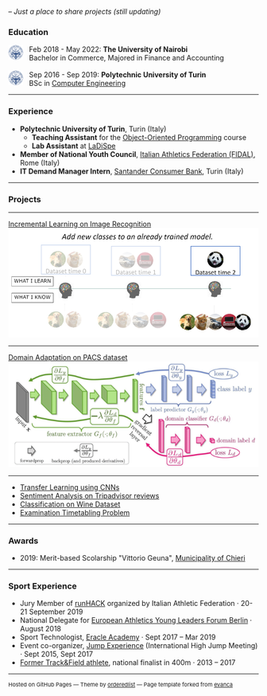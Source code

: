 _– Just a place to share projects (still updating)_

### Education

<img style="float: left;" src="images/polito.png?raw=true" width="30" height="30"/> &nbsp;&nbsp; Feb 2018 - May 2022:                                                     **The University of Nairobi** <br>
&nbsp;&nbsp;  Bachelor in Commerce, Majored in Finance and Accounting 
<br><br>
<img style="float: left;" src="images/polito.png?raw=true" width="30" height="30"/> &nbsp;&nbsp; Sep 2016 - Sep 2019: **Polytechnic University of Turin** <br>
&nbsp;&nbsp; BSc in <a href="https://didattica.polito.it/pls/portal30/sviluppo.offerta_formativa_2019.vis?p_coorte=2020&p_sdu=37&p_cds=10" target="_blank"> Computer Engineering </a> 

---

### Experience
- **Polytechnic University of Turin**, Turin (Italy)
  + **Teaching Assistant** for the [Object-Oriented Programming](https://didattica.polito.it/pls/portal30/gap.pkg_guide.viewGap?p_cod_ins=04JEYOA&p_a_acc=2020&p_header=S&p_lang=IT) course
  + **Lab Assistant** at [LaDiSpe](http://www.ladispe.polito.it/news/)
- **Member of National Youth Council**, [Italian Athletics Federation (FIDAL)](http://www.fidal.it/content/Young-Leaders-Il-Consiglio-Giovanile/124544?fbclid=IwAR1_E8B3Zj-oOlZgBkv0JsIlgiLcAP2_r-Dho4QEi7ZjXAvqT-eiyPjHR5M), Rome (Italy)
- **IT Demand Manager Intern**, [Santander Consumer Bank](https://www.santanderconsumer.it/), Turin (Italy)


---
<a id='projects'></a>
### Projects 
---

<!--- [Project 1 Title](/sample_page)  <!---(/pdf/sample_presentation.pdf) (http://example.com/) 
<img src="images/dummy_thumbnail.jpg?raw=true"/> --->
[Incremental Learning on Image Recognition](https://github.com/gabrieletiboni/Incremental-learning-on-image-recognition)
<img src="images/incremental-learning.png?raw=true"/>

---

[Domain Adaptation on PACS dataset](https://github.com/robertofranceschi/Domain-adaptation-on-PACS-dataset)
<img src="images/dann.png?raw=true"/>

---

- [Transfer Learning using CNNs](https://github.com/robertofranceschi/Image-classification-on-Caltech101-using-CNNs)
- [Sentiment Analysis on Tripadvisor reviews](https://github.com/robertofranceschi/Sentiment-Analysis-on-Tripadvisor-reviews)
- [Classification on Wine Dataset](https://github.com/robertofranceschi/Classification-on-Wine-dataset)
- [Examination Timetabling Problem](https://github.com/robertofranceschi/Examination-Timetabling-Problem)

---

### Awards 

- 2019: Merit-based Scolarship "Vittorio Geuna", [Municipality of Chieri](https://www.comune.chieri.to.it/scuola-istruzione/borse-studio-geuna) 

---

### Sport Experience 

- Jury Member of [runHACK](https://tree.it/runhack/) organized by Italian Athletic Federation · 20-21 September 2019
- National Delegate for [European Athletics Young Leaders Forum Berlin](https://www.european-athletics.org/athletics-community/young-leaders/index.html#:~:text=In%202018%2C%20the%20sixth%20edition,Paris%202020%20European%20Athletics%20Championships.) · August 2018
- Sport Technologist, [Eracle Academy](https://www.eracleacademy.com/#team) · Sept 2017 – Mar 2019
- Event co-organizer, [Jump Experience](http://en-jumpexperience.weebly.com/) (International High Jump Meeting) · Sept 2015, Sept 2017
- [Former Track&Field athlete](https://atletica.me/atleta/Roberto-Franceschi/148387), national finalist in 400m · 2013 – 2017
<!-- &#x1F3C3 -->

---
<!-- Remove link if you don't want to attibute -->
<p style="font-size:11px">Hosted on GitHub Pages &mdash; Theme by <a href="https://github.com/orderedlist" target="_blank">orderedlist</a> &mdash; Page template forked from <a href="https://github.com/evanca/quick-portfolio" target="_blank">evanca</a></p>
